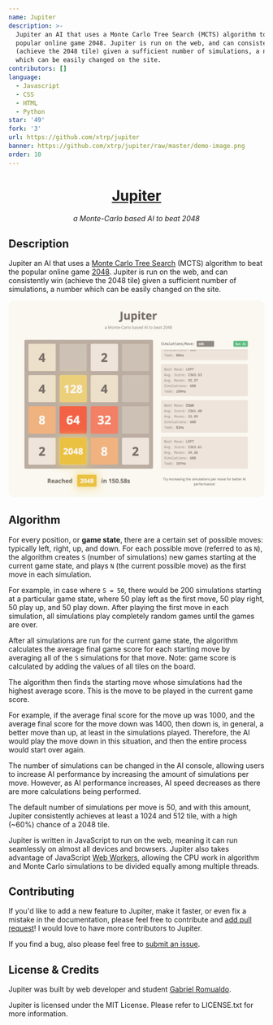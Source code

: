 ```yaml
---
name: Jupiter
description: >-
  Jupiter an AI that uses a Monte Carlo Tree Search (MCTS) algorithm to beat the
  popular online game 2048. Jupiter is run on the web, and can consistently win
  (achieve the 2048 tile) given a sufficient number of simulations, a number
  which can be easily changed on the site.
contributors: []
language:
  - Javascript
  - CSS
  - HTML
  - Python
star: '49'
fork: '3'
url: https://github.com/xtrp/jupiter
banner: https://github.com/xtrp/jupiter/raw/master/demo-image.png
order: 10
---
```


<h1 align="center"><a href="https://jupiter.xtrp.io/">Jupiter</a></h1>
<p align="center"><em>a Monte-Carlo based AI to beat 2048</em></p>

## Description

Jupiter an AI that uses a [Monte Carlo Tree Search](https://en.wikipedia.org/wiki/Monte_Carlo_tree_search) (MCTS) algorithm to beat the popular online game [2048](https://play2048.co/). Jupiter is run on the web, and can consistently win (achieve the 2048 tile) given a sufficient number of simulations, a number which can be easily changed on the site.

![Demo Image](demo-image.png)


## Algorithm

For every position, or **game state**, there are a certain set of possible moves: typically left, right, up, and down. For each possible move (referred to as `N`), the algorithm creates `S` (number of simulations) new games starting at the current game state, and plays `N` (the current possible move) as the first move in each simulation.

For example, in case where `S = 50`, there would be 200 simulations starting at a particular game state, where 50 play left as the first move, 50 play right, 50 play up, and 50 play down. After playing the first move in each simulation, all simulations play completely random games until the games are over.

After all simulations are run for the current game state, the algorithm calculates the average final game score for each starting move by averaging all of the `S` simulations for that move. Note: game score is calculated by adding the values of all tiles on the board.

The algorithm then finds the starting move whose simulations had the highest average score. This is the move to be played in the current game score.

For example, if the average final score for the move up was 1000, and the average final score for the move down was 1400, then down is, in general, a better move than up, at least in the simulations played. Therefore, the AI would play the move down in this situation, and then the entire process would start over again.

The number of simulations can be changed in the AI console, allowing users to increase AI performance by increasing the amount of simulations per move. However, as AI performance increases, AI speed decreases as there are more calculations being performed.

The default number of simulations per move is 50, and with this amount, Jupiter consistently achieves at least a 1024 and 512 tile, with a high (~60%) chance of a 2048 tile.

Jupiter is written in JavaScript to run on the web, meaning it can run seamlessly on almost all devices and browsers. Jupiter also takes advantage of JavaScript [Web Workers](https://developer.mozilla.org/en-US/docs/Web/API/Web_Workers_API), allowing the CPU work in algorithm and Monte Carlo simulations to be divided equally among multiple threads.

## Contributing

If you'd like to add a new feature to Jupiter, make it faster, or even fix a mistake in the documentation, please feel free to contribute and [add pull request](https://github.com/xtrp/jupiter/compare)! I would love to have more contributors to Jupiter.

If you find a bug, also please feel free to [submit an issue](https://github.com/xtrp/jupiter/issues/new).

## License & Credits

Jupiter was built by web developer and student [Gabriel Romualdo](https://xtrp.io/).

Jupiter is licensed under the MIT License. Please refer to LICENSE.txt for more information.
